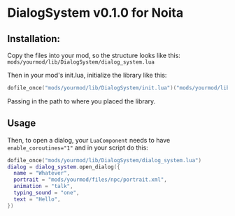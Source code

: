 # DialogSystem v0.1.0 for Noita
## Installation:
Copy the files into your mod, so the structure looks like this: `mods/yourmod/lib/DialogSystem/dialog_system.lua`

Then in your mod's init.lua, initialize the library like this:
```lua
dofile_once("mods/yourmod/lib/DialogSystem/init.lua")("mods/yourmod/lib/DialogSystem")
```
Passing in the path to where you placed the library.
## Usage
Then, to open a dialog, your `LuaComponent` needs to have `enable_coroutines="1"` and in your script do this:
```lua
dofile_once("mods/yourmod/lib/DialogSystem/dialog_system.lua")
dialog = dialog_system.open_dialog({
  name = "Whatever",
  portrait = "mods/yourmod/files/npc/portrait.xml",
  animation = "talk",
  typing_sound = "one",
  text = "Hello",
})
```